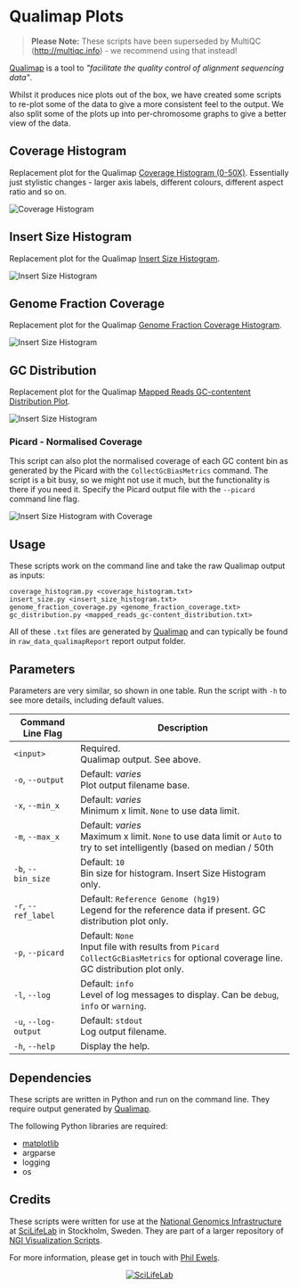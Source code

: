 # Qualimap Plots

> **Please Note:** These scripts have been superseded by
> MultiQC (http://multiqc.info) - we recommend using that instead!

[Qualimap](http://qualimap.bioinfo.cipf.es/) is a tool to
_"facilitate the quality control of alignment sequencing data"_.

Whilst it produces nice plots out of the box, we have created some scripts
to re-plot some of the data to give a more consistent feel to the output.
We also split some of the plots up into per-chromosome graphs to give
a better view of the data.

## Coverage Histogram
Replacement plot for the Qualimap
[Coverage Histogram (0-50X)](http://kokonech.github.io/qualimap/HG00096.chr20_bamqc/images_qualimapReport/genome_coverage_0to50_histogram.png).
Essentially just stylistic changes - larger axis labels, different colours,
different aspect ratio and so on.

![Coverage Histogram](../../examples/qualimap_coverage.png)

## Insert Size Histogram
Replacement plot for the Qualimap
[Insert Size Histogram](http://kokonech.github.io/qualimap/HG00096.chr20_bamqc/images_qualimapReport/genome_insert_size_histogram.png).

![Insert Size Histogram](../../examples/qualimap_insertsize.png)

## Genome Fraction Coverage
Replacement plot for the Qualimap
[Genome Fraction Coverage Histogram](http://kokonech.github.io/qualimap/HG00096.chr20_bamqc/images_qualimapReport/genome_coverage_quotes.png).

![Insert Size Histogram](../../examples/genome_fraction.png)

## GC Distribution
Replacement plot for the Qualimap
[Mapped Reads GC-contentent Distribution Plot](http://kokonech.github.io/qualimap/HG00096.chr20_bamqc/images_qualimapReport/genome_gc_content_per_window.png).

![Insert Size Histogram](../../examples/gc_distribution.png)

### Picard - Normalised Coverage
This script can also plot the normalised coverage of each GC content bin
as generated by the Picard with the `CollectGcBiasMetrics` command.
The script is a bit busy, so we might not use it much, but the functionality
is there if you need it. Specify the Picard output file with the `--picard`
command line flag.

![Insert Size Histogram with Coverage](../../examples/gc_distribution_normCoverage.png)

## Usage
These scripts work on the command line and take the raw Qualimap output as
inputs:

    coverage_histogram.py <coverage_histogram.txt>
    insert_size.py <insert_size_histogram.txt>
    genome_fraction_coverage.py <genome_fraction_coverage.txt>
    gc_distribution.py <mapped_reads_gc-content_distribution.txt>

All of these `.txt` files are generated
by [Qualimap](http://qualimap.bioinfo.cipf.es/) and can typically be found in
`raw_data_qualimapReport` report output folder.


## Parameters
Parameters are very similar, so shown in one table. Run the script with
`-h` to see more details, including default values.

| Command Line Flag    | Description |
| -------------------- | -------------------- |
| `<input>`            | Required.<br>Qualimap output. See above. |
| `-o`, `--output`     | Default: _varies_<br>Plot output filename base. |
| `-x`, `--min_x`      | Default:  _varies_<br>Minimum x limit. `None` to use data limit. |
| `-m`, `--max_x`      | Default:  _varies_<br>Maximum x limit. `None` to use data limit or `Auto` to try to set intelligently (based on median / 50th | percentile).
| `-b`, `--bin_size`   | Default: `10`<br>Bin size for histogram.  Insert Size Histogram only. |
| `-r`, `--ref_label`  | Default: `Reference Genome (hg19)`<br>Legend for the reference data if present. GC distribution plot only. |
| `-p`, `--picard`     | Default: `None`<br>Input file with results from `Picard CollectGcBiasMetrics` for optional coverage line. GC distribution plot only. |
| `-l`, `--log`        | Default: `info`<br>Level of log messages to display. Can be `debug`, `info` or `warning`. |
| `-u`, `--log-output` | Default: `stdout`<br>Log output filename. |
| `-h`, `--help`       | Display the help. |

## Dependencies

These scripts are written in Python and run on the command line. They require
output generated by [Qualimap](http://qualimap.bioinfo.cipf.es/).

The following Python libraries are required:

* [matplotlib](http://matplotlib.org/)
* argparse
* logging
* os

## Credits
These scripts were written for use at the
[National Genomics Infrastructure](https://portal.scilifelab.se/genomics/)
at [SciLifeLab](http://www.scilifelab.se/) in Stockholm, Sweden. They are
part of a larger repository of
[NGI Visualization Scripts](https://github.com/SciLifeLab/ngi_visualizations).

For more information, please get in touch with
[Phil Ewels](https://github.com/ewels).

<p align="center"><a href="http://www.scilifelab.se/" target="_blank"><img src="../../examples/SciLifeLab_logo.png" title="SciLifeLab"></a></p>
